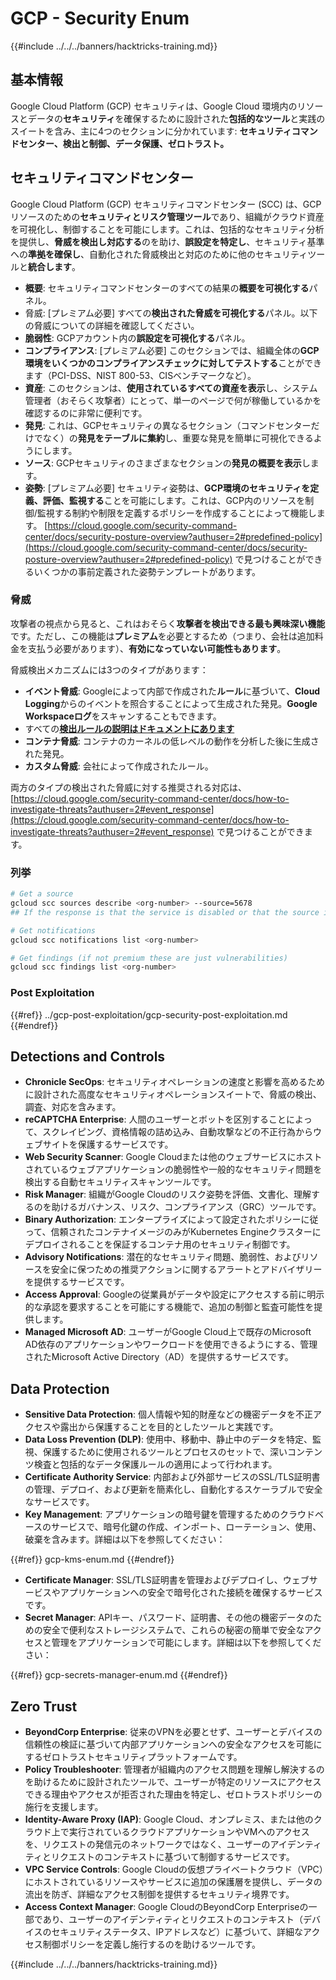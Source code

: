 # GCP - Security Enum

{{#include ../../../banners/hacktricks-training.md}}

## 基本情報

Google Cloud Platform (GCP) セキュリティは、Google Cloud 環境内のリソースとデータの**セキュリティ**を確保するために設計された**包括的なツール**と実践のスイートを含み、主に4つのセクションに分かれています: **セキュリティコマンドセンター、検出と制御、データ保護、ゼロトラスト。**

## **セキュリティコマンドセンター**

Google Cloud Platform (GCP) セキュリティコマンドセンター (SCC) は、GCPリソースのための**セキュリティとリスク管理ツール**であり、組織がクラウド資産を可視化し、制御することを可能にします。これは、包括的なセキュリティ分析を提供し、**脅威を検出し対応する**のを助け、**誤設定を特定し**、セキュリティ基準への**準拠を確保し**、自動化された脅威検出と対応のために他のセキュリティツールと**統合します**。

- **概要**: セキュリティコマンドセンターのすべての結果の**概要を可視化する**パネル。
- 脅威: \[プレミアム必要] すべての**検出された脅威を可視化する**パネル。以下の脅威についての詳細を確認してください。
- **脆弱性**: GCPアカウント内の**誤設定を可視化する**パネル。
- **コンプライアンス**: \[プレミアム必要] このセクションでは、組織全体の**GCP環境をいくつかのコンプライアンスチェックに対してテストする**ことができます（PCI-DSS、NIST 800-53、CISベンチマークなど）。
- **資産**: このセクションは、**使用されているすべての資産を表示**し、システム管理者（おそらく攻撃者）にとって、単一のページで何が稼働しているかを確認するのに非常に便利です。
- **発見**: これは、GCPセキュリティの異なるセクション（コマンドセンターだけでなく）の**発見をテーブルに集約**し、重要な発見を簡単に可視化できるようにします。
- **ソース**: GCPセキュリティのさまざまなセクションの**発見の概要を表示**します。
- **姿勢**: \[プレミアム必要] セキュリティ姿勢は、**GCP環境のセキュリティを定義、評価、監視する**ことを可能にします。これは、GCP内のリソースを制御/監視する制約や制限を定義するポリシーを作成することによって機能します。 [https://cloud.google.com/security-command-center/docs/security-posture-overview?authuser=2#predefined-policy](https://cloud.google.com/security-command-center/docs/security-posture-overview?authuser=2#predefined-policy) で見つけることができるいくつかの事前定義された姿勢テンプレートがあります。

### **脅威**

攻撃者の視点から見ると、これはおそらく**攻撃者を検出できる最も興味深い機能**です。ただし、この機能は**プレミアム**を必要とするため（つまり、会社は追加料金を支払う必要があります）、**有効になっていない可能性もあります**。

脅威検出メカニズムには3つのタイプがあります：

- **イベント脅威**: Googleによって内部で作成された**ルール**に基づいて、**Cloud Logging**からのイベントを照合することによって生成された発見。**Google Workspaceログ**をスキャンすることもできます。
- すべての[**検出ルールの説明はドキュメントにあります**](https://cloud.google.com/security-command-center/docs/concepts-event-threat-detection-overview?authuser=2#how_works)
- **コンテナ脅威**: コンテナのカーネルの低レベルの動作を分析した後に生成された発見。
- **カスタム脅威**: 会社によって作成されたルール。

両方のタイプの検出された脅威に対する推奨される対応は、[https://cloud.google.com/security-command-center/docs/how-to-investigate-threats?authuser=2#event_response](https://cloud.google.com/security-command-center/docs/how-to-investigate-threats?authuser=2#event_response) で見つけることができます。

### 列挙
```bash
# Get a source
gcloud scc sources describe <org-number> --source=5678
## If the response is that the service is disabled or that the source is not found, then, it isn't enabled

# Get notifications
gcloud scc notifications list <org-number>

# Get findings (if not premium these are just vulnerabilities)
gcloud scc findings list <org-number>
```
### Post Exploitation

{{#ref}}
../gcp-post-exploitation/gcp-security-post-exploitation.md
{{#endref}}

## Detections and Controls

- **Chronicle SecOps**: セキュリティオペレーションの速度と影響を高めるために設計された高度なセキュリティオペレーションスイートで、脅威の検出、調査、対応を含みます。
- **reCAPTCHA Enterprise**: 人間のユーザーとボットを区別することによって、スクレイピング、資格情報の詰め込み、自動攻撃などの不正行為からウェブサイトを保護するサービスです。
- **Web Security Scanner**: Google Cloudまたは他のウェブサービスにホストされているウェブアプリケーションの脆弱性や一般的なセキュリティ問題を検出する自動セキュリティスキャンツールです。
- **Risk Manager**: 組織がGoogle Cloudのリスク姿勢を評価、文書化、理解するのを助けるガバナンス、リスク、コンプライアンス（GRC）ツールです。
- **Binary Authorization**: エンタープライズによって設定されたポリシーに従って、信頼されたコンテナイメージのみがKubernetes Engineクラスターにデプロイされることを保証するコンテナ用のセキュリティ制御です。
- **Advisory Notifications**: 潜在的なセキュリティ問題、脆弱性、およびリソースを安全に保つための推奨アクションに関するアラートとアドバイザリーを提供するサービスです。
- **Access Approval**: Googleの従業員がデータや設定にアクセスする前に明示的な承認を要求することを可能にする機能で、追加の制御と監査可能性を提供します。
- **Managed Microsoft AD**: ユーザーがGoogle Cloud上で既存のMicrosoft AD依存のアプリケーションやワークロードを使用できるようにする、管理されたMicrosoft Active Directory（AD）を提供するサービスです。

## Data Protection

- **Sensitive Data Protection**: 個人情報や知的財産などの機密データを不正アクセスや露出から保護することを目的としたツールと実践です。
- **Data Loss Prevention (DLP)**: 使用中、移動中、静止中のデータを特定、監視、保護するために使用されるツールとプロセスのセットで、深いコンテンツ検査と包括的なデータ保護ルールの適用によって行われます。
- **Certificate Authority Service**: 内部および外部サービスのSSL/TLS証明書の管理、デプロイ、および更新を簡素化し、自動化するスケーラブルで安全なサービスです。
- **Key Management**: アプリケーションの暗号鍵を管理するためのクラウドベースのサービスで、暗号化鍵の作成、インポート、ローテーション、使用、破棄を含みます。詳細は以下を参照してください：

{{#ref}}
gcp-kms-enum.md
{{#endref}}

- **Certificate Manager**: SSL/TLS証明書を管理およびデプロイし、ウェブサービスやアプリケーションへの安全で暗号化された接続を確保するサービスです。
- **Secret Manager**: APIキー、パスワード、証明書、その他の機密データのための安全で便利なストレージシステムで、これらの秘密の簡単で安全なアクセスと管理をアプリケーションで可能にします。詳細は以下を参照してください：

{{#ref}}
gcp-secrets-manager-enum.md
{{#endref}}

## Zero Trust

- **BeyondCorp Enterprise**: 従来のVPNを必要とせず、ユーザーとデバイスの信頼性の検証に基づいて内部アプリケーションへの安全なアクセスを可能にするゼロトラストセキュリティプラットフォームです。
- **Policy Troubleshooter**: 管理者が組織内のアクセス問題を理解し解決するのを助けるために設計されたツールで、ユーザーが特定のリソースにアクセスできる理由やアクセスが拒否された理由を特定し、ゼロトラストポリシーの施行を支援します。
- **Identity-Aware Proxy (IAP)**: Google Cloud、オンプレミス、または他のクラウド上で実行されているクラウドアプリケーションやVMへのアクセスを、リクエストの発信元のネットワークではなく、ユーザーのアイデンティティとリクエストのコンテキストに基づいて制御するサービスです。
- **VPC Service Controls**: Google Cloudの仮想プライベートクラウド（VPC）にホストされているリソースやサービスに追加の保護層を提供し、データの流出を防ぎ、詳細なアクセス制御を提供するセキュリティ境界です。
- **Access Context Manager**: Google CloudのBeyondCorp Enterpriseの一部であり、ユーザーのアイデンティティとリクエストのコンテキスト（デバイスのセキュリティステータス、IPアドレスなど）に基づいて、詳細なアクセス制御ポリシーを定義し施行するのを助けるツールです。

{{#include ../../../banners/hacktricks-training.md}}
